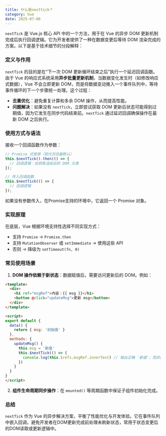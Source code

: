 ```yaml
---
title: 什么是nexttick？
category: Vue
date: 2025-07-06
---
```

`nextTick` 是 Vue.js 核心 API 中的一个方法，用于在 Vue 的异步 DOM 更新机制完成后执行回调逻辑。它为开发者提供了一种在数据变更后等待 DOM 渲染完成的方案。以下是基于技术细节的分段解释： 

### 定义与作用
`nextTick` 的目的是在“下一次 DOM 更新循环结束之后”执行一个延迟回调函数。由于 Vue 的响应式系统采用**异步批量更新机制**，当数据变化发生时（如修改响应式数据），Vue 不会立即更新 DOM，而是将数据变动推入一个事件队列中，等待事件循环的下一个步骤统一处理。这个过程：
- **去重优化**：避免重复计算和多余 DOM 操作，从而提高性能。
- **问题解决**：如果没有 `nextTick`，立即尝试获取 DOM 更新后状态可能得到过期值，因为它发生在同步代码结束前。`nextTick` 通过延迟回调确保操作在最新 DOM 之后执行。

### 使用方式与语法
接收一个回调函数作为参数：
```javascript
// Promise 式使用（现代浏览器默认）
this.$nextTick().then(() => {
  // 回调逻辑：如获取渲染后的 DOM 元素
});

// 传入回调函数
this.$nextTick(() => {
  // 回调逻辑
});
```
如果没有参数传入，在Promise支持的环境中，它返回一个 Promise 对象。

### 实现原理
在底层，Vue 根据环境支持性选择不同实现方式：
- 支持 `Promise` → `Promise.then`
- 支持 `MutationObserver` 或 `setImmediate` → 使用这些 API
- 否则 → 降级为 `setTimeout(fn, 0)`

### 常见使用场景
1. **DOM 操作依赖于新状态**：数据赋值后，需要访问更新后的 DOM。例如：
```html
<template>
  <div>
    <h1 ref="msgRef">内容：{{ msg }}</h1>
    <button @click="updateMsg">更新 msg</button>
  </div>
</template>

<script>
export default {
  data() {
    return { msg: '初始值' }
  },
  methods: {
    updateMsg() {
      this.msg = '新值'
      this.$nextTick(() => {
        console.log(this.$refs.msgRef.innerText) // 输出正确 '新值'，而非旧值
      })
    }
  }
}
</script>
```
2. **组件生命周期同步操作**：在 `mounted()` 等周期函数中保证子组件初始化完成。

### 总结
`nextTick` 作为 Vue 的异步解决方案，平衡了性能优化与开发体验。它在事件队列中嵌入回调，避免开发者在DOM更新完成前处理未刷新状态，常用于状态变更后的DOM读取或更新逻辑中。

